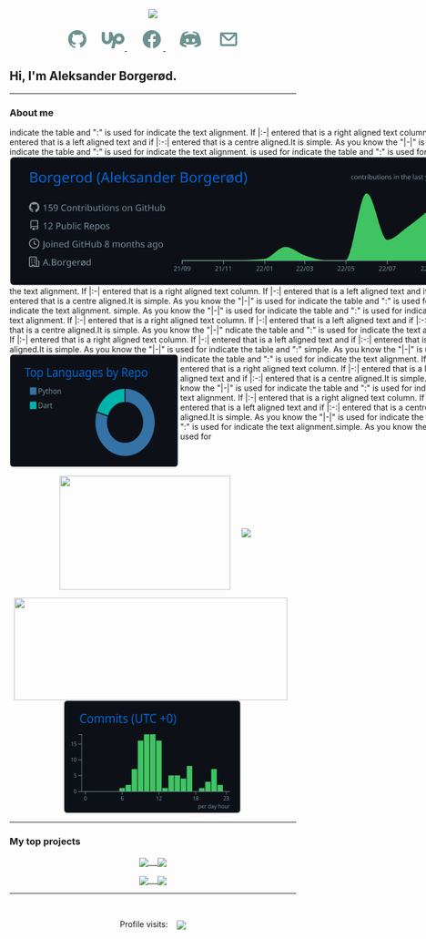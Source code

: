 <p align="center">
    <a><img src="https://readme-typing-svg.demolab.com/?lines=Welcome%20traveler;Full-stack%20software%20developer;%20Data%20extraction%20and%20analysis;Experienced%20UI%2FUX%20Designer;Always%20learning%20new%20things&font=Fira%20Code&center=true&width=440&height=45&color=6D9191&vCenter=true&size=22&pause=1000"></a>
  </p>
  
<p align="center">
    <!-- GITHUB -->
    <a href=""><svg xmlns="http://www.w3.org/2000/svg" x="0px" y="0px"
    width="40" height="40"
    viewBox="0 0 30 30"
    style=" fill:#6D9191;">    <path d="M15,3C8.373,3,3,8.373,3,15c0,5.623,3.872,10.328,9.092,11.63C12.036,26.468,12,26.28,12,26.047v-2.051 c-0.487,0-1.303,0-1.508,0c-0.821,0-1.551-0.353-1.905-1.009c-0.393-0.729-0.461-1.844-1.435-2.526 c-0.289-0.227-0.069-0.486,0.264-0.451c0.615,0.174,1.125,0.596,1.605,1.222c0.478,0.627,0.703,0.769,1.596,0.769 c0.433,0,1.081-0.025,1.691-0.121c0.328-0.833,0.895-1.6,1.588-1.962c-3.996-0.411-5.903-2.399-5.903-5.098 c0-1.162,0.495-2.286,1.336-3.233C9.053,10.647,8.706,8.73,9.435,8c1.798,0,2.885,1.166,3.146,1.481C13.477,9.174,14.461,9,15.495,9 c1.036,0,2.024,0.174,2.922,0.483C18.675,9.17,19.763,8,21.565,8c0.732,0.731,0.381,2.656,0.102,3.594 c0.836,0.945,1.328,2.066,1.328,3.226c0,2.697-1.904,4.684-5.894,5.097C18.199,20.49,19,22.1,19,23.313v2.734 c0,0.104-0.023,0.179-0.035,0.268C23.641,24.676,27,20.236,27,15C27,8.373,21.627,3,15,3z"></path></svg></a>&#8287;&#8287;&#8287;&#8287;&#8287;
    <!-- UPWORK -->
    <a href="">  <svg xmlns="http://www.w3.org/2000/svg" x="0px" y="0px"
    width="40" height="40"
    viewBox="0 0 50 50"
    style=" fill:#6D9191;"><path d="M 1 9 C 0.448 9 0 9.448 0 10 L 0 24.115234 C 0 30.276234 4.6829844 35.631469 10.833984 35.980469 C 16.730984 36.314469 21.747875 32.176391 22.796875 26.650391 C 23.366875 27.420391 23.94625 28.135969 24.53125 28.792969 L 21.001953 43.771484 C 20.932953 44.069484 21.002406 44.380094 21.191406 44.621094 C 21.382406 44.859094 21.670563 45 21.976562 45 L 27.095703 45 C 27.559703 45 27.959406 44.687328 28.066406 44.236328 C 28.687406 41.615328 29.660969 37.508156 30.542969 33.785156 L 31.453125 34.3125 C 33.618125 35.4335 35.815 36 38 36 C 45.192 36 50.926 29.641 49.875 22.25 C 49.179 17.354 45.414078 13.318344 40.580078 12.277344 C 34.951078 11.064344 29.525359 13.949141 27.193359 18.744141 C 27.193359 18.744141 26.934562 19.318578 26.726562 19.892578 C 25.076563 17.046578 24.107609 14.094078 23.599609 11.955078 C 23.414609 11.175078 23.137469 9.762875 23.105469 9.671875 C 22.966469 9.268875 22.589109 9 22.162109 9 L 17 9 C 16.448 9 16 9.448 16 10 L 16 24.300781 C 16 26.649781 14.287219 28.750516 11.949219 28.978516 C 9.2672187 29.240516 7 27.13 7 24.5 L 7 10 C 7 9.448 6.552 9 6 9 L 1 9 z M 38 19 C 40.757 19 43 21.243 43 24 C 43 26.757 40.757 29 38 29 C 35.775 29 33.713531 27.658281 32.269531 26.488281 C 32.796531 24.263281 33.15025 22.773047 33.15625 22.748047 C 33.72425 20.541047 35.717 19 38 19 z"></path></svg>   </a>&#8287;&#8287;&#8287;&#8287;&#8287;
    <!-- FACEBOOK -->
    <a href="">   <svg xmlns="http://www.w3.org/2000/svg" x="0px" y="0px"
    width="40" height="40"
    viewBox="0 0 30 30"
    style=" fill:#6D9191;">    <path d="M15,3C8.373,3,3,8.373,3,15c0,6.016,4.432,10.984,10.206,11.852V18.18h-2.969v-3.154h2.969v-2.099c0-3.475,1.693-5,4.581-5 c1.383,0,2.115,0.103,2.461,0.149v2.753h-1.97c-1.226,0-1.654,1.163-1.654,2.473v1.724h3.593L19.73,18.18h-3.106v8.697 C22.481,26.083,27,21.075,27,15C27,8.373,21.627,3,15,3z"></path></svg>
    </a>
    &#8287;&#8287;&#8287;&#8287;&#8287;
    <!-- DISCORD -->
    <a href="https://discordapp.com/users/3934"><svg xmlns="http://www.w3.org/2000/svg" x="0px" y="0px"
    width="40" height="40"
    viewBox="0 0 30 30"
    style=" fill:#6D9191;">    <path d="M25.12,6.946c-2.424-1.948-6.257-2.278-6.419-2.292c-0.256-0.022-0.499,0.123-0.604,0.357 c-0.004,0.008-0.218,0.629-0.425,1.228c2.817,0.493,4.731,1.587,4.833,1.647c0.478,0.278,0.638,0.891,0.359,1.368 C22.679,9.572,22.344,9.75,22,9.75c-0.171,0-0.343-0.043-0.501-0.135C21.471,9.598,18.663,8,15.002,8 C11.34,8,8.531,9.599,8.503,9.615C8.026,9.892,7.414,9.729,7.137,9.251C6.86,8.775,7.021,8.164,7.497,7.886 c0.102-0.06,2.023-1.158,4.848-1.65c-0.218-0.606-0.438-1.217-0.442-1.225c-0.105-0.235-0.348-0.383-0.604-0.357 c-0.162,0.013-3.995,0.343-6.451,2.318C3.564,8.158,1,15.092,1,21.087c0,0.106,0.027,0.209,0.08,0.301 c1.771,3.11,6.599,3.924,7.699,3.959c0.007,0.001,0.013,0.001,0.019,0.001c0.194,0,0.377-0.093,0.492-0.25l1.19-1.612 c-2.61-0.629-3.99-1.618-4.073-1.679c-0.444-0.327-0.54-0.953-0.213-1.398c0.326-0.443,0.95-0.541,1.394-0.216 C7.625,20.217,10.172,22,15,22c4.847,0,7.387-1.79,7.412-1.808c0.444-0.322,1.07-0.225,1.395,0.221 c0.324,0.444,0.23,1.066-0.212,1.392c-0.083,0.061-1.456,1.048-4.06,1.677l1.175,1.615c0.115,0.158,0.298,0.25,0.492,0.25 c0.007,0,0.013,0,0.019-0.001c1.101-0.035,5.929-0.849,7.699-3.959c0.053-0.092,0.08-0.195,0.08-0.301 C29,15.092,26.436,8.158,25.12,6.946z M11,19c-1.105,0-2-1.119-2-2.5S9.895,14,11,14s2,1.119,2,2.5S12.105,19,11,19z M19,19 c-1.105,0-2-1.119-2-2.5s0.895-2.5,2-2.5s2,1.119,2,2.5S20.105,19,19,19z"></path></svg></a>  &#8287;&#8287;&#8287;&#8287;&#8287;
    <!-- EMAIL -->
    <link href='https://css.gg/mail.css' rel='stylesheet'>
    <a href="">   <svg
    width="40"
    height="40"
    viewBox="0 0 24 24"
    fill="none"
    xmlns="http://www.w3.org/2000/svg"
    >
    <path
        fill-rule="evenodd"
        clip-rule="evenodd"
        d="M3.00977 5.83789C3.00977 5.28561 3.45748 4.83789 4.00977 4.83789H20C20.5523 4.83789 21 5.28561 21 5.83789V17.1621C21 18.2667 20.1046 19.1621 19 19.1621H5C3.89543 19.1621 3 18.2667 3 17.1621V6.16211C3 6.11449 3.00333 6.06765 3.00977 6.0218V5.83789ZM5 8.06165V17.1621H19V8.06199L14.1215 12.9405C12.9499 14.1121 11.0504 14.1121 9.87885 12.9405L5 8.06165ZM6.57232 6.80554H17.428L12.7073 11.5263C12.3168 11.9168 11.6836 11.9168 11.2931 11.5263L6.57232 6.80554Z"
        fill="#6D9191"
    />
    </svg>  </a>



## Hi, I'm Aleksander Borgerød.
---
### About me 
<div align="center">
  <div align="left" style="width:800px;" >
    <!-- ACTIVITY GRAPH -->
    indicate the table and ":" is used for indicate the text alignment. If |:-| entered that is a right aligned text column. If |-:| entered that is a left aligned text and if |:-:| entered that is a centre aligned.It is simple. As you know the "|-|" is used for indicate the table and ":" is used for indicate the text alignment. <img align="right" src="https://raw.githubusercontent.com/Borgerod/Borgerod/main/profile-summary-card-output/github_dark/0-profile-details.svg"/>  is used for indicate the table and ":" is used for indicate the text alignment. If |:-| entered that is a right aligned text column. If |-:| entered that is a left aligned text and if |:-:| entered that is a centre aligned.It is simple. As you know the "|-|" is used for indicate the table and ":" is used for indicate the text alignment.
    simple. As you know the "|-|" is used for indicate the table and ":" is used for indicate the text alignment. If |:-| entered that is a right aligned text column. If |-:| entered that is a left aligned text and if |:-:| entered that is a centre aligned.It is simple. As you know the "|-|" ndicate the table and ":" is used for indicate the text alignment. If |:-| entered that is a right aligned text column. If |-:| entered that is a left aligned text and if |:-:| entered that is a centre aligned.It is simple. As you know the "|-|" is used for indicate the table and ":" <img height=200 width=300 src="https://raw.githubusercontent.com/Borgerod/Borgerod/main/profile-summary-card-output/github_dark/1-repos-per-language.svg" align="left" /> simple. As you know the "|-|" is used for indicate the table and ":" is used for indicate the text alignment. If |:-| entered that is a right aligned text column. If |-:| entered that is a left aligned text and if |:-:| entered that is a centre aligned.It is simple. As you know the "|-|" is used for indicate the table and ":" is used for indicate the text alignment. If |:-| entered that is a right aligned text column. If |-:| entered that is a left aligned text and if |:-:| entered that is a centre aligned.It is simple. As you know the "|-|" is used for indicate the table and ":" is used for indicate the text alignment.simple. As you know the "|-|" is used for 
  </div >
</div >
<br clear="left"/>
<!-- DIVIDER -->


<!-- PROFILE STATS 1: -->
<!--  height=200 max-width: min-content -->
<!-- ### My Activity -->

<p align="center">
      &nbsp;&nbsp;<img  height=200  width=300  align="center" src="https://github-readme-stats.vercel.app/api/top-langs/?username=Borgerod&theme=github_dark&hide=html,&langs_count=3&hide_border=true" />&nbsp;&nbsp;&nbsp;&nbsp;
      <img  width=480  align="center" src="https://github-readme-stats.vercel.app/api?username=Borgerod&theme=github_dark&show_icons=true&line_height=27&count_private=true&hide_border=true"  />
</p> 
<p align="center">
  &nbsp;&nbsp;<img width=480 height=180 align="center" src="https://streak-stats.demolab.com/?user=Borgerod&theme=github-dark&hide_border=true"  />&nbsp;&nbsp;&nbsp;&nbsp;
  <img  height=200 width=315 align="center" src="https://raw.githubusercontent.com/Borgerod/Borgerod/main/profile-summary-card-output/github_dark/4-productive-time.svg" /> 
</p> 































<!-- Divider -->
<!-- <br></br> -->
---
<!-- REPO'S: -->
### My top projects
<p align="left">
  <p align="center">
  <a href="https://github.com/Borgerod/BarniBus">
    <img align="center" src="https://github-readme-stats.vercel.app/api/pin/?username=Borgerod&repo=BarniBus&theme=github_dark&hide_border=true" />&nbsp;&nbsp;&nbsp;
  </a>
  <a href="https://github.com/Borgerod/ProSpector">
    <img align="center" src="https://github-readme-stats.vercel.app/api/pin/?username=Borgerod&repo=ProSpector&theme=github_dark&hide_border=true" />
  </a>
</p>
<p align="center">
  <a href="https://github.com/Borgerod/Telegram_surveillance">
    <img align="center" src="https://github-readme-stats.vercel.app/api/pin/?username=Borgerod&repo=Telegram_surveillance&theme=github_dark&hide_border=true" />&nbsp;&nbsp;&nbsp;
  </a>
  <a href="https://github.com/Borgerod/Investerings_Kalkulator">
    <img align="center" src="https://github-readme-stats.vercel.app/api/pin/?username=Borgerod&repo=Investerings_Kalkulator&theme=github_dark&hide_border=true" />
  </a>
  </p>
</p>

---
<!-- PROFILE COUNTER: -->
<br>
  <P align = "center">
    <a>
      Profile visits: &nbsp;&nbsp; <img align="center" src="https://profile-counter.glitch.me/borgerod/count.svg"/>
    </a>
  </p>
</br>
<!-- </div> -->
